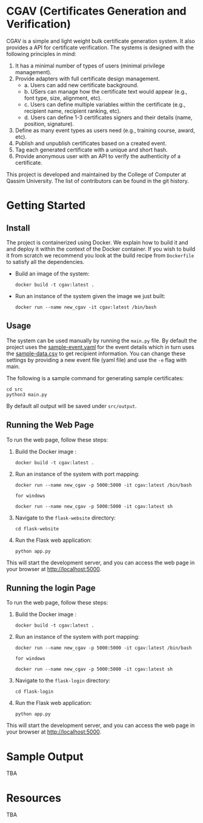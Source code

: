 # CGAV (Certificates Generation and Verification)

CGAV is a simple and light weight bulk certificate generation system.
It also provides a API for certificate verification. The systems is
designed with the following principles in mind: 

1. It has a minimal number of types of users (minimal privilege
    management).
2. Provide adapters with full certificate design management.
    - a. Users can add new certificate background. 
    - b. USers can manage how the certificate text would appear (e.g.,
        font type, size, alignment, etc).
    - c. Users can define multiple variables within the certificate
        (e.g., recipient name, recipient ranking, etc).
    - d. Users can define 1-3 certificates signers and their details
        (name, position, signature).
3. Define as many event types as users need (e.g., training course,
    award, etc).
4. Publish and unpublish certificates based on a created event.
5. Tag each generated certificate with a unique and short hash. 
5. Provide anonymous user with an API to verify the authenticity of
    a certificate. 


This project is developed and maintained by the College of Computer
at Qassim University. The list of contributors can be found in the
git history. 

# Getting Started

## Install

The project is containerized using Docker. We explain how to build
it and and deploy it within the context of the Docker container. If
you wish to build it from scratch we recommend you look at the build
recipe from `Dockerfile` to satisfy all the dependencies. 

- Build an image of the system: 
    ```shell
    docker build -t cgav:latest .
    ```
- Run an instance of the system given the image we just built:
    ```shell
    docker run --name new_cgav -it cgav:latest /bin/bash
    ```

## Usage

The system can be used manually by running the `main.py` file. 
By default the project uses the
[sample-event.yaml](src/events/sample-event.yaml) for the event details
which in turn uses the [sample-data.csv](src/data/sample-data.csv) to
get recipient information. You can change these settings by providing
a new event file (yaml file) and use the `-e` flag with main. 

The following is a sample command for generating sample certificates: 
```shell
cd src
python3 main.py
```

By default all output will be saved under `src/output`.

## Running the Web Page

To run the web page, follow these steps:

1. Build the Docker image :
    ```shell
    docker build -t cgav:latest .
    ```

2. Run an instance of the system with port mapping:
    ```shell
    docker run --name new_cgav -p 5000:5000 -it cgav:latest /bin/bash

    for windows 
    
    docker run --name new_cgav -p 5000:5000 -it cgav:latest sh 
    ```

3. Navigate to the `flask-website` directory:
    ```shell
    cd flask-website
    ```

4. Run the Flask web application:
    ```shell
    python app.py
    ```

This will start the development server, and you can access the web page in your browser at [http://localhost:5000](http://localhost:5000).


## Running the login Page

To run the web page, follow these steps:

1. Build the Docker image :
    ```shell
    docker build -t cgav:latest .
    ```

2. Run an instance of the system with port mapping:
    ```shell
    docker run --name new_cgav -p 5000:5000 -it cgav:latest /bin/bash

    for windows 
    
    docker run --name new_cgav -p 5000:5000 -it cgav:latest sh 
    ```

3. Navigate to the `flask-login` directory:
    ```shell
    cd flask-login
    ```

4. Run the Flask web application:
    ```shell
    python app.py
    ```

This will start the development server, and you can access the web page in your browser at [http://localhost:5000](http://localhost:5000).

# Sample Output

TBA

# Resources

TBA



